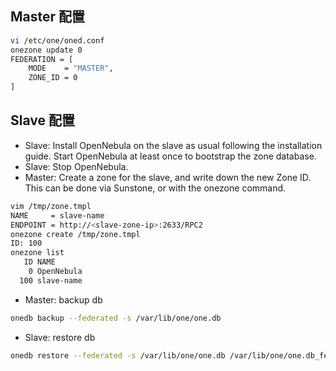 


## Master 配置

```bash
vi /etc/one/oned.conf
onezone update 0
FEDERATION = [
    MODE    = "MASTER",
    ZONE_ID = 0
]
```

## Slave 配置
+ Slave: Install OpenNebula on the slave as usual following the installation guide. Start OpenNebula at least once to bootstrap the zone database.
+ Slave: Stop OpenNebula.
+ Master: Create a zone for the slave, and write down the new Zone ID. This can be done via Sunstone, or with the onezone command.
```bash
vim /tmp/zone.tmpl
NAME     = slave-name
ENDPOINT = http://<slave-zone-ip>:2633/RPC2
onezone create /tmp/zone.tmpl
ID: 100
onezone list
   ID NAME
    0 OpenNebula
  100 slave-name
```
+ Master: backup db
```bash
onedb backup --federated -s /var/lib/one/one.db
```
+ Slave: restore db
```bash
onedb restore --federated -s /var/lib/one/one.db /var/lib/one/one.db_federated_2017-6-14_16:0:36.bck
```

